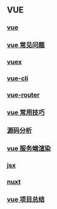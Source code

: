 ## VUE

### [vue](./vue/)

### [vue 常见问题](./vue常见问题/)

### [vuex](./vuex/)

### [vue-cli](./vue-cli/)

### [vue-router](./vue-router/)

### [vue 常用技巧](./vue常用技巧/)

### [源码分析](./vue源码分析/)

### [vue 服务端渲染](./vue服务端渲染/)

### [jsx](./jsx/)

### [nuxt](./nuxt/)

### [vue 项目总结](./vue项目总结/)
